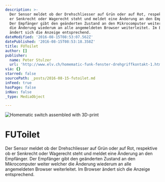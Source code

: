 ```yaml
---
description: >-
  Der Sensor meldet ob der Drehschliesser auf Grün oder auf Rot, respektive ob
  er Senkrecht oder Wagerecht steht und meldet eine Änderung an den Empfänger.
  Der Empfänger gibt den geänderten Zustand an den Mikrocomputer weiter welcher
  die Änderung wiederum an alle angemeldeten Browser weiterleitet. Im Browser
  ändert sich die Anzeige entsprechend.
dateModified: '2016-08-15T08:53:07.562Z'
datePublished: '2016-08-15T08:53:18.358Z'
title: FUToilet
author: []
publisher:
  name: Peter Stulzer
  url: 'http://www.elv.ch/homematic-funk-fenster-drehgriffkontakt-1.html'
via: {}
starred: false
sourcePath: _posts/2016-08-15-futoilet.md
inFeed: true
hasPage: false
inNav: false
_type: MediaObject

---
```

![Homematic switch assembled with 3D-print](https://the-grid-user-content.s3-us-west-2.amazonaws.com/a8617433-11c5-45e7-b91e-2237bd07f772.png)

# FUToilet

Der Sensor meldet ob der Drehschliesser auf Grün oder auf Rot, respektive ob er Senkrecht oder Wagerecht steht und meldet eine Änderung an den Empfänger. Der Empfänger gibt den geänderten Zustand an den Mikrocomputer weiter welcher die Änderung wiederum an alle angemeldeten Browser weiterleitet. Im Browser ändert sich die Anzeige entsprechend.